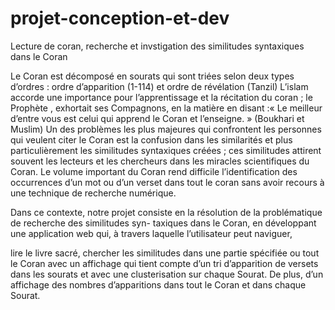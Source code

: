 # projet-conception-et-dev
Lecture de coran, recherche et invstigation des similitudes syntaxiques dans le Coran 


Le Coran est décomposé en sourats qui sont triées selon deux types d’ordres : ordre d’apparition (1-114) et
ordre de révélation (Tanzil) L’islam accorde une importance pour l’apprentissage et la récitation du coran ; le
Prophète , exhortait ses Compagnons, en la matière en disant :« Le meilleur d’entre vous est celui qui apprend
le Coran et l’enseigne. » (Boukhari et Muslim)
Un des problèmes les plus majeures qui confrontent les personnes qui veulent citer le Coran est la confusion
dans les similarités et plus particulièrement les similitudes syntaxiques créées ; ces similitudes attirent souvent
les lecteurs et les chercheurs dans les miracles scientifiques du Coran.
Le volume important du Coran rend difficile l’identification des occurrences d’un mot ou d’un verset dans
tout le coran sans avoir recours à une technique de recherche numérique.

Dans ce contexte, notre projet consiste en la résolution de la problématique de recherche des similitudes syn-
taxiques dans le Coran, en développant une application web qui, à travers laquelle l’utilisateur peut naviguer,

lire le livre sacré, chercher les similitudes dans une partie spécifiée ou tout le Coran avec un affichage qui tient
compte d’un tri d’apparition de versets dans les sourats et avec une clusterisation sur chaque Sourat. De plus,
d’un affichage des nombres d’apparitions dans tout le Coran et dans chaque Sourat.
